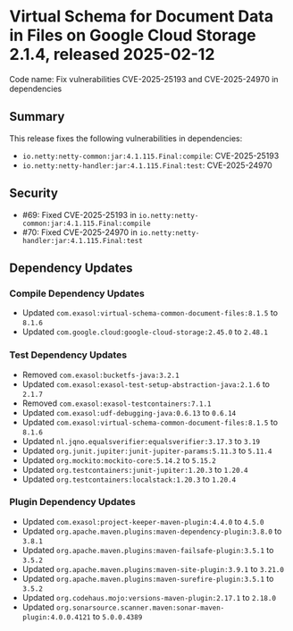 # Virtual Schema for Document Data in Files on Google Cloud Storage 2.1.4, released 2025-02-12

Code name: Fix vulnerabilities CVE-2025-25193 and CVE-2025-24970 in dependencies

## Summary

This release fixes the following vulnerabilities in dependencies:

* `io.netty:netty-common:jar:4.1.115.Final:compile`: CVE-2025-25193
* `io.netty:netty-handler:jar:4.1.115.Final:test`: CVE-2025-24970

## Security

* #69: Fixed CVE-2025-25193 in `io.netty:netty-common:jar:4.1.115.Final:compile`
* #70: Fixed CVE-2025-24970 in `io.netty:netty-handler:jar:4.1.115.Final:test`

## Dependency Updates

### Compile Dependency Updates

* Updated `com.exasol:virtual-schema-common-document-files:8.1.5` to `8.1.6`
* Updated `com.google.cloud:google-cloud-storage:2.45.0` to `2.48.1`

### Test Dependency Updates

* Removed `com.exasol:bucketfs-java:3.2.1`
* Updated `com.exasol:exasol-test-setup-abstraction-java:2.1.6` to `2.1.7`
* Removed `com.exasol:exasol-testcontainers:7.1.1`
* Updated `com.exasol:udf-debugging-java:0.6.13` to `0.6.14`
* Updated `com.exasol:virtual-schema-common-document-files:8.1.5` to `8.1.6`
* Updated `nl.jqno.equalsverifier:equalsverifier:3.17.3` to `3.19`
* Updated `org.junit.jupiter:junit-jupiter-params:5.11.3` to `5.11.4`
* Updated `org.mockito:mockito-core:5.14.2` to `5.15.2`
* Updated `org.testcontainers:junit-jupiter:1.20.3` to `1.20.4`
* Updated `org.testcontainers:localstack:1.20.3` to `1.20.4`

### Plugin Dependency Updates

* Updated `com.exasol:project-keeper-maven-plugin:4.4.0` to `4.5.0`
* Updated `org.apache.maven.plugins:maven-dependency-plugin:3.8.0` to `3.8.1`
* Updated `org.apache.maven.plugins:maven-failsafe-plugin:3.5.1` to `3.5.2`
* Updated `org.apache.maven.plugins:maven-site-plugin:3.9.1` to `3.21.0`
* Updated `org.apache.maven.plugins:maven-surefire-plugin:3.5.1` to `3.5.2`
* Updated `org.codehaus.mojo:versions-maven-plugin:2.17.1` to `2.18.0`
* Updated `org.sonarsource.scanner.maven:sonar-maven-plugin:4.0.0.4121` to `5.0.0.4389`
